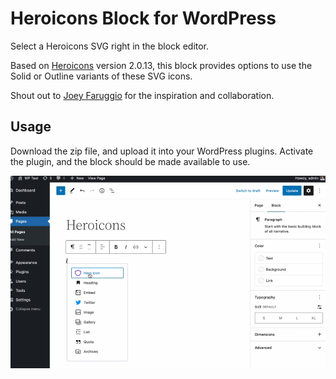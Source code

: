 # Heroicons Block for WordPress

Select a Heroicons SVG right in the block editor.

Based on [Heroicons](https://github.com/tailwindlabs/heroicons) version 2.0.13, this block provides options to use the Solid or Outline variants of these SVG icons.

Shout out to [Joey Faruggio](https://github.com/joseph-farruggio) for the inspiration  and collaboration.

## Usage

Download the zip file, and upload it into your WordPress plugins. Activate the plugin, and the block should be made available to use.

![WordPress block editor using Heroicons](demo.gif)
